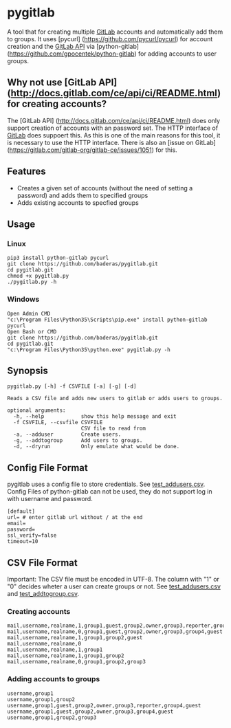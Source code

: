 # pygitlab
A tool that for creating multiple [GitLab](https://gitlab.com/) accounts and automatically add them to groups.
It uses [pycurl] (https://github.com/pycurl/pycurl) for account creation and the [GitLab API](http://docs.gitlab.com/ce/api/ci/README.html) via [python-gitlab] (https://github.com/gpocentek/python-gitlab) for adding accounts to user groups.

## Why not use [GitLab API] (http://docs.gitlab.com/ce/api/ci/README.html) for creating accounts?
The [GitLab API] (http://docs.gitlab.com/ce/api/ci/README.html) does only support creation of accounts with an password set. The HTTP interface of [GitLab](https://gitlab.com/) does suppoert this. As this is one of the main reasons for this tool, it is necessary to use the HTTP interface.
There is also an [issue on GitLab] (https://gitlab.com/gitlab-org/gitlab-ce/issues/1051) for this.

## Features
* Creates a given set of accounts (without the need of setting a password) and adds them to specified groups
* Adds existing accounts to specfied groups

## Usage

### Linux
```
pip3 install python-gitlab pycurl
git clone https://github.com/baderas/pygitlab.git
cd pygitlab.git 
chmod +x pygitlab.py
./pygitlab.py -h
```

### Windows
```
Open Admin CMD
"c:\Program Files\Python35\Scripts\pip.exe" install python-gitlab pycurl
Open Bash or CMD
git clone https://github.com/baderas/pygitlab.git
cd pygitlab.git 
"c:\Program Files\Python35\python.exe" pygitlab.py -h
```

## Synopsis
```
pygitlab.py [-h] -f CSVFILE [-a] [-g] [-d]

Reads a CSV file and adds new users to gitlab or adds users to groups.

optional arguments:
  -h, --help            show this help message and exit
  -f CSVFILE, --csvfile CSVFILE
                        CSV file to read from
  -a, --adduser         Create users.
  -g, --addtogroup      Add users to groups.
  -d, --dryrun          Only emulate what would be done.
```

## Config File Format
pygitlab uses a config file to store credentials. See [test_addusers.csv](test_addusers.csv).
Config Files of python-gitlab can not be used, they do not support log in with username and password.
```
[default]
url= # enter gitlab url without / at the end
email=
password=
ssl_verify=false
timeout=10
```

## CSV File Format
Important: The CSV file must be encoded in UTF-8. The column with "1" or "0" decides wheter a user can create groups or not.
See [test_addusers.csv](test_addusers.csv) and [test_addtogroup.csv](test_addtogroup.csv).

### Creating accounts
```
mail,username,realname,1,group1,guest,group2,owner,group3,reporter,group4,guest
mail,username,realname,0,group1,guest,group2,owner,group3,group4,guest
mail,username,realname,1,group1,group2,guest
mail,username,realname,0
mail,username,realname,1,group1
mail,username,realname,1,group1,group2
mail,username,realname,0,group1,group2,group3
```

### Adding accounts to groups
```
username,group1
username,group1,group2
username,group1,guest,group2,owner,group3,reporter,group4,guest
username,group1,guest,group2,owner,group3,group4,guest
username,group1,group2,group3
```
